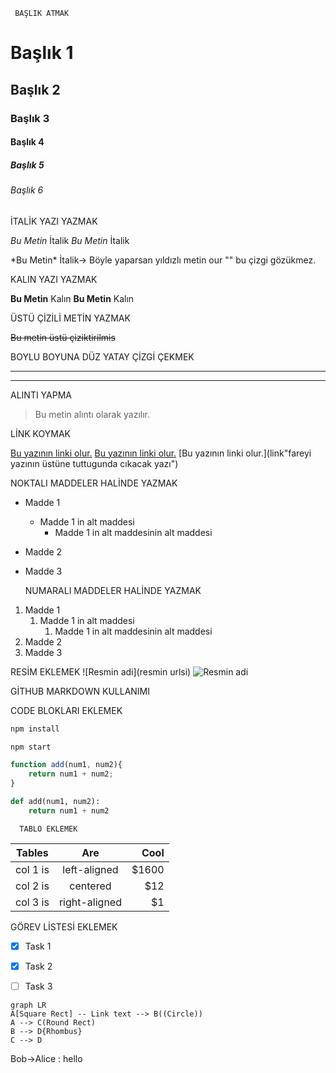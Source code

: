      BAŞLIK ATMAK  
     
# Başlık 1
## Başlık 2
### Başlık 3
#### Başlık 4
##### Başlık 5
###### Başlık 6

 
   İTALİK YAZI YAZMAK

*Bu Metin* İtalik
_Bu Metin_ İtalik

\*Bu Metin\* İtalik-> Böyle yaparsan yıldızlı metin our "\" bu çizgi gözükmez.


   KALIN YAZI YAZMAK

**Bu Metin** Kalın
__Bu Metin__ Kalın
 
  ÜSTÜ ÇİZİLİ METİN YAZMAK

~~Bu metin üstü çiziktirilmis~~



   BOYLU BOYUNA DÜZ YATAY ÇİZGİ ÇEKMEK

--- 
___ 


   ALINTI YAPMA

> Bu metin alıntı olarak yazılır.



   LİNK KOYMAK

[Bu yazının linki olur.](link)
[Bu yazının linki olur.](https://www.google.com/)
[Bu yazının linki olur.](link"fareyi yazının üstüne tuttugunda cıkacak yazı")



  NOKTALI MADDELER HALİNDE YAZMAK

* Madde 1
	* Madde 1 in alt maddesi
		* Madde 1 in alt maddesinin alt maddesi
* Madde 2
* Madde 3



  NUMARALI MADDELER HALİNDE YAZMAK

1. Madde 1
	1. Madde 1 in alt maddesi
		1. Madde 1 in alt maddesinin alt maddesi
1. Madde 2
1. Madde 3


  RESİM EKLEMEK
![Resmin adi](resmin urlsi)
![Resmin adi](https://www.dunyaatlasi.com/wp-content/uploads/2018/09/resim-tablo-nasil-okunur-1280x720.jpg)



   GİTHUB MARKDOWN KULLANIMI

   CODE BLOKLARI EKLEMEK

```bash
npm install

npm start
```

```javascript
function add(num1, num2){
	return num1 + num2;
}
```


```python
def add(num1, num2):
	return num1 + num2

```


      TABLO EKLEMEK

| Tables   |      Are      |  Cool |
|----------|:-------------:|------:|
| col 1 is |  left-aligned | $1600 |
| col 2 is |    centered   |   $12 |
| col 3 is | right-aligned |    $1 |

   GÖREV LİSTESİ EKLEMEK

* [x] Task 1
* [x] Task 2
* [ ] Task 3







```mermaid
graph LR
A[Square Rect] -- Link text --> B((Circle))
A --> C(Round Rect)
B --> D{Rhombus}
C --> D
```

Bob->Alice : hello





